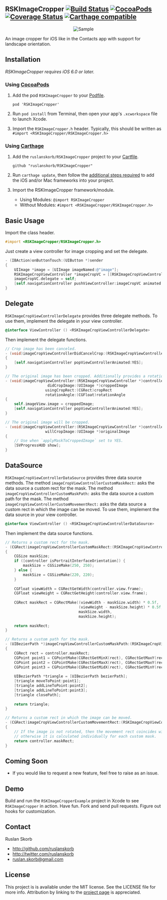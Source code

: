 ## RSKImageCropper [![Build Status](https://travis-ci.org/ruslanskorb/RSKImageCropper.svg)](https://travis-ci.org/ruslanskorb/RSKImageCropper) [![CocoaPods](https://img.shields.io/cocoapods/dt/RSKImageCropper.svg?maxAge=3600)](https://cocoapods.org/pods/RSKImageCropper) [![Coverage Status](https://coveralls.io/repos/ruslanskorb/RSKImageCropper/badge.svg)](https://coveralls.io/r/ruslanskorb/RSKImageCropper) [![Carthage compatible](https://img.shields.io/badge/Carthage-compatible-4BC51D.svg?style=flat)](https://github.com/ruslanskorb/RSKImageCropper)

<p align="center">
	<img src="Screenshot.png" alt="Sample">
</p>

An image cropper for iOS like in the Contacts app with support for landscape orientation.

## Installation
*RSKImageCropper requires iOS 6.0 or later.*

### Using [CocoaPods](http://cocoapods.org)

1.  Add the pod `RSKImageCropper` to your [Podfile](http://guides.cocoapods.org/using/the-podfile.html).

        pod 'RSKImageCropper'

2.  Run `pod install` from Terminal, then open your app's `.xcworkspace` file to launch Xcode.
3.  Import the `RSKImageCropper.h` header. Typically, this should be written as `#import <RSKImageCropper/RSKImageCropper.h>`

### Using [Carthage](https://github.com/Carthage/Carthage)

1.  Add the `ruslanskorb/RSKImageCropper` project to your [Cartfile](https://github.com/Carthage/Carthage/blob/master/Documentation/Artifacts.md#cartfile).

        github "ruslanskorb/RSKImageCropper"

2.  Run `carthage update`, then follow the [additional steps required](https://github.com/Carthage/Carthage#adding-frameworks-to-an-application) to add the iOS and/or Mac frameworks into your project.
3.  Import the RSKImageCropper framework/module.
    *  Using Modules: `@import RSKImageCropper`
    *  Without Modules: `#import <RSKImageCropper/RSKImageCropper.h>`

## Basic Usage

Import the class header.

``` objective-c
#import <RSKImageCropper/RSKImageCropper.h>
```

Just create a view controller for image cropping and set the delegate.

``` objective-c
- (IBAction)onButtonTouch:(UIButton *)sender
{
    UIImage *image = [UIImage imageNamed:@"image"];
    RSKImageCropViewController *imageCropVC = [[RSKImageCropViewController alloc] initWithImage:image];
    imageCropVC.delegate = self;
    [self.navigationController pushViewController:imageCropVC animated:YES];
}
```

## Delegate

`RSKImageCropViewControllerDelegate` provides three delegate methods. To use them, implement the delegate in your view controller.

```objective-c
@interface ViewController () <RSKImageCropViewControllerDelegate>
```

Then implement the delegate functions.

```objective-c
// Crop image has been canceled.
- (void)imageCropViewControllerDidCancelCrop:(RSKImageCropViewController *)controller
{
    [self.navigationController popViewControllerAnimated:YES];
}

// The original image has been cropped. Additionally provides a rotation angle used to produce image.
- (void)imageCropViewController:(RSKImageCropViewController *)controller
                   didCropImage:(UIImage *)croppedImage
                  usingCropRect:(CGRect)cropRect
                  rotationAngle:(CGFloat)rotationAngle
{
    self.imageView.image = croppedImage;
    [self.navigationController popViewControllerAnimated:YES];
}

// The original image will be cropped.
- (void)imageCropViewController:(RSKImageCropViewController *)controller
                  willCropImage:(UIImage *)originalImage
{
    // Use when `applyMaskToCroppedImage` set to YES.
    [SVProgressHUD show];
}
```

## DataSource

`RSKImageCropViewControllerDataSource` provides three data source methods. The method `imageCropViewControllerCustomMaskRect:` asks the data source a custom rect for the mask. The method `imageCropViewControllerCustomMaskPath:` asks the data source a custom path for the mask. The method `imageCropViewControllerCustomMovementRect:` asks the data source a custom rect in which the image can be moved. To use them, implement the data source in your view controller.

```objective-c
@interface ViewController () <RSKImageCropViewControllerDataSource>
```

Then implement the data source functions.

```objective-c
// Returns a custom rect for the mask.
- (CGRect)imageCropViewControllerCustomMaskRect:(RSKImageCropViewController *)controller
{
    CGSize maskSize;
    if ([controller isPortraitInterfaceOrientation]) {
        maskSize = CGSizeMake(250, 250);
    } else {
        maskSize = CGSizeMake(220, 220);
    }
    
    CGFloat viewWidth = CGRectGetWidth(controller.view.frame);
    CGFloat viewHeight = CGRectGetHeight(controller.view.frame);
    
    CGRect maskRect = CGRectMake((viewWidth - maskSize.width) * 0.5f,
                                 (viewHeight - maskSize.height) * 0.5f,
                                 maskSize.width,
                                 maskSize.height);
    
    return maskRect;
}

// Returns a custom path for the mask.
- (UIBezierPath *)imageCropViewControllerCustomMaskPath:(RSKImageCropViewController *)controller
{
    CGRect rect = controller.maskRect;
    CGPoint point1 = CGPointMake(CGRectGetMinX(rect), CGRectGetMaxY(rect));
    CGPoint point2 = CGPointMake(CGRectGetMaxX(rect), CGRectGetMaxY(rect));
    CGPoint point3 = CGPointMake(CGRectGetMidX(rect), CGRectGetMinY(rect));
    
    UIBezierPath *triangle = [UIBezierPath bezierPath];
    [triangle moveToPoint:point1];
    [triangle addLineToPoint:point2];
    [triangle addLineToPoint:point3];
    [triangle closePath];
    
    return triangle;
}

// Returns a custom rect in which the image can be moved.
- (CGRect)imageCropViewControllerCustomMovementRect:(RSKImageCropViewController *)controller
{
    // If the image is not rotated, then the movement rect coincides with the mask rect,
    // otherwise it is calculated individually for each custom mask.
    return controller.maskRect;
}
```

## Coming Soon

- If you would like to request a new feature, feel free to raise as an issue.

## Demo

Build and run the `RSKImageCropperExample` project in Xcode to see `RSKImageCropper` in action.
Have fun. Fork and send pull requests. Figure out hooks for customization.

## Contact

Ruslan Skorb

- http://github.com/ruslanskorb
- http://twitter.com/ruslanskorb
- ruslan.skorb@gmail.com

## License

This project is is available under the MIT license. See the LICENSE file for more info. Attribution by linking to the [project page](https://github.com/ruslanskorb/RSKImageCropper) is appreciated.
